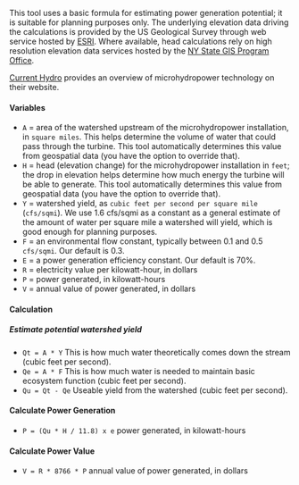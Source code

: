 This tool uses a basic formula for estimating power generation potential; it is suitable for planning purposes only. The underlying elevation data driving the calculations is provided by the US Geological Survey through web service hosted by [ESRI](https://www.esri.com/en-us/home). Where available, head calculations rely on high resolution elevation data services hosted by the [NY State GIS Program Office](http://gis.ny.gov/elevation/DEM-web-services.htm).

[Current Hydro](http://www.currenthydro.com/) provides an overview of microhydropower technology on their website.

#### Variables

* `A` = area of the watershed upstream of the microhydropower installation, in `square miles`. This helps determine the volume of water that could pass through the turbine. This tool automatically determines this value from geospatial data (you have the option to override that).
* `H` = head (elevation change) for the microhydropower installation in `feet`; the drop in elevation helps determine how much energy the turbine will be able to generate. This tool automatically determines this value from geospatial data (you have the option to override that).
* `Y` = watershed yield, as `cubic feet per second per square mile` (`cfs/sqmi`). We use 1.6 cfs/sqmi as a constant as a general estimate of the amount of water per square mile a watershed will yield, which is good enough for planning purposes.
* `F` = an environmental flow constant, typically between 0.1 and 0.5 `cfs/sqmi`. Our default is 0.3.
* `E` = a power generation efficiency constant. Our default is 70%.
* `R` = electricity value per kilowatt-hour, in dollars
* `P` = power generated, in kilowatt-hours
* `V` = annual value of power generated, in dollars

#### Calculation

##### Estimate potential watershed yield

* `Qt = A * Y` This is how much water theoretically comes down the stream (cubic feet per second).
* `Qe = A * F` This is how much water is needed to maintain basic ecosystem function (cubic feet per second).
* `Qu = Qt - Qe` Useable yield from the watershed (cubic feet per second).

#### Calculate Power Generation

* `P = (Qu * H / 11.8) x e` power generated, in kilowatt-hours

#### Calculate Power Value

* `V = R * 8766 * P` annual value of power generated, in dollars
